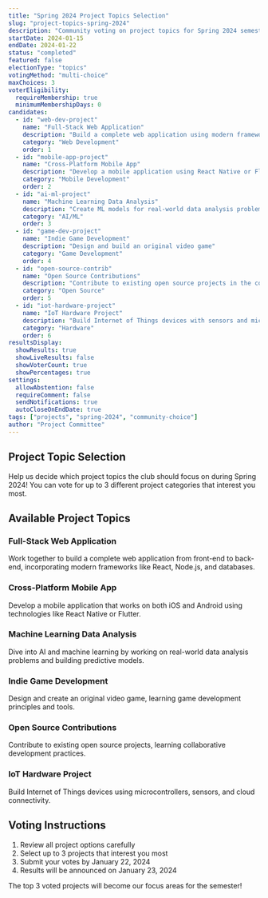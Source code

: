 ```yaml
---
title: "Spring 2024 Project Topics Selection"
slug: "project-topics-spring-2024"
description: "Community voting on project topics for Spring 2024 semester"
startDate: 2024-01-15
endDate: 2024-01-22
status: "completed"
featured: false
electionType: "topics"
votingMethod: "multi-choice"
maxChoices: 3
voterEligibility:
  requireMembership: true
  minimumMembershipDays: 0
candidates:
  - id: "web-dev-project"
    name: "Full-Stack Web Application"
    description: "Build a complete web application using modern frameworks"
    category: "Web Development"
    order: 1
  - id: "mobile-app-project"
    name: "Cross-Platform Mobile App"
    description: "Develop a mobile application using React Native or Flutter"
    category: "Mobile Development"
    order: 2
  - id: "ai-ml-project"
    name: "Machine Learning Data Analysis"
    description: "Create ML models for real-world data analysis problems"
    category: "AI/ML"
    order: 3
  - id: "game-dev-project"
    name: "Indie Game Development"
    description: "Design and build an original video game"
    category: "Game Development"
    order: 4
  - id: "open-source-contrib"
    name: "Open Source Contributions"
    description: "Contribute to existing open source projects in the community"
    category: "Open Source"
    order: 5
  - id: "iot-hardware-project"
    name: "IoT Hardware Project"
    description: "Build Internet of Things devices with sensors and microcontrollers"
    category: "Hardware"
    order: 6
resultsDisplay:
  showResults: true
  showLiveResults: false
  showVoterCount: true
  showPercentages: true
settings:
  allowAbstention: false
  requireComment: false
  sendNotifications: true
  autoCloseOnEndDate: true
tags: ["projects", "spring-2024", "community-choice"]
author: "Project Committee"
---
```


## Project Topic Selection

Help us decide which project topics the club should focus on during Spring 2024! You can vote for up to 3 different project categories that interest you most.

## Available Project Topics

### Full-Stack Web Application
Work together to build a complete web application from front-end to back-end, incorporating modern frameworks like React, Node.js, and databases.

### Cross-Platform Mobile App  
Develop a mobile application that works on both iOS and Android using technologies like React Native or Flutter.

### Machine Learning Data Analysis
Dive into AI and machine learning by working on real-world data analysis problems and building predictive models.

### Indie Game Development
Design and create an original video game, learning game development principles and tools.

### Open Source Contributions
Contribute to existing open source projects, learning collaborative development practices.

### IoT Hardware Project
Build Internet of Things devices using microcontrollers, sensors, and cloud connectivity.

## Voting Instructions

1. Review all project options carefully
2. Select up to 3 projects that interest you most  
3. Submit your votes by January 22, 2024
4. Results will be announced on January 23, 2024

The top 3 voted projects will become our focus areas for the semester!